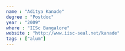 ```yaml
---
name : "Aditya Kanade"
degree : "Postdoc"
year : "2009"
where : "IISc Bangalore"
website : "http://www.iisc-seal.net/kanade"
tags : ["alum"]
---
```

